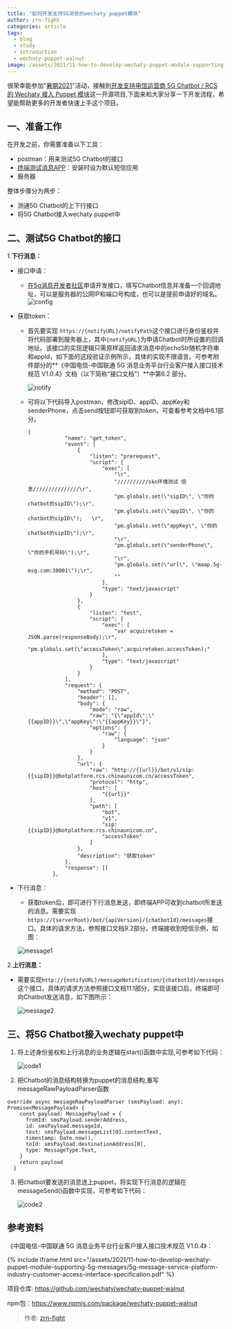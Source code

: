 ```yaml
---
title: "如何开发支持5G消息的wechaty puppet模块"
author: zrn-fight
categories: article
tags:
  - blog
  - study
  - introduction
  - wechaty-puppet-walnut
image: /assets/2021/11-how-to-develop-wechaty-puppet-module-supporting-5g-messages/walnut-wechaty.webp
---
```


很荣幸能参加"[暑期2021]((https://summer.iscas.ac.cn))"活动，接触到[开发支持电信运营商 5G Chatbot / RCS 的 Wechaty 接入 Puppet 模块](https://github.com/wechaty/summer/issues/74)这一开源项目,下面来和大家分享一下开发流程，希望能帮助更多的开发者快速上手这个项目。

## 一、准备工作

在开发之前，你需要准备以下工具：
- postman：用来测试5G Chatbot的接口
- [终端测试消息APP](https://www.5g-msg.com/#/bussinessInformation)：安装时设为默认短信应用
- 服务器

整体步骤分为两步：

* 测通5G Chatbot的上下行接口
* 将5G Chatbot接入wechaty puppet中

## 二、测试5G Chatbot的接口

1.**下行消息：**

- 接口申请：
  - [在5g消息开发者社区](https://www.5g-msg.com/)申请开发接口，填写Chatbot信息并准备一个回调地址，可以是服务器的公网IP和端口号构成，也可以是提前申请好的域名。
  ![config](/assets/2021/11-how-to-develop-wechaty-puppet-module-supporting-5g-messages/config.webp)
  
- 获取token：
  - 首先要实现 `https://{notifyURL}/notifyPath`这个接口进行身份鉴权并将代码部署到服务器上，其中`{notifyURL}`为申请Chatbot时所设置的回调地址。该接口的实现逻辑只需原样返回请求消息中的echoStr随机字符串和appId，如下面的这段验证示例所示，具体的实现不限语言。可参考附件部分的**《中国电信-中国联通 5G 消息业务平台行业客户接入接口技术规范 V1.0.4》文档（以下简称“接口文档”）**中第6.2 部分。
  
    ![notify](/assets/2021/11-how-to-develop-wechaty-puppet-module-supporting-5g-messages/notify.webp)
  
  - 可将以下代码导入postman，修改sipID、appID、appKey和senderPhone，点击send按钮即可获取到token，可查看参考文档中6.1部分。
  
    ```
    {
    			"name": "get_token",
    			"event": [
    				{
    					"listen": "prerequest",
    					"script": {
    						"exec": [
    							"\r",
    							"//////////skn环境测试 信息///////////////\r",
    							"pm.globals.set(\"sipID\", \"你的chatbot的sipID\");\r",
    							"pm.globals.set(\"appID\", \"你的chatbot的sipID\");   \r",
    							"pm.globals.set(\"appKey\", \"你的chatbot的sipID\");\r",
    							"\r",
    							"pm.globals.set(\"senderPhone\", \"你的手机号码\");\r",
    							"\r",
    							"pm.globals.set(\"url\", \"maap.5g-msg.com:30001\");\r",
    							""
    						],
    						"type": "text/javascript"
    					}
    				},
    				{
    					"listen": "test",
    					"script": {
    						"exec": [
    							"var acquiretoken = JSON.parse(responseBody);\r",
    							"pm.globals.set(\"accessToken\",acquiretoken.accessToken);"
    						],
    						"type": "text/javascript"
    					}
    				}
    			],
    			"request": {
    				"method": "POST",
    				"header": [],
    				"body": {
    					"mode": "raw",
    					"raw": "{\"appId\":\"{{appID}}\",\"appKey\":\"{{appKey}}\"}",
    					"options": {
    						"raw": {
    							"language": "json"
    						}
    					}
    				},
    				"url": {
    					"raw": "http://{{url}}/bot/v1/sip:{{sipID}}@botplatform.rcs.chinaunicom.cn/accessToken",
    					"protocol": "http",
    					"host": [
    						"{{url}}"
    					],
    					"path": [
    						"bot",
    						"v1",
    						"sip:{{sipID}}@botplatform.rcs.chinaunicom.cn",
    						"accessToken"
    					]
    				},
    				"description": "获取token"
    			},
    			"response": []
    		},
    ```
- 下行消息：
  
  - 获取token后，即可进行下行消息发送，即终端APP可收到chatbot所发送的消息。需要实现```https://{serverRoot}/bot/{apiVersion}/{chatbotId}/messages```接口。具体的请求方法，参照接口文档9.2部分。终端接收到短信示例，如图：
  
  ![message1](/assets/2021/11-how-to-develop-wechaty-puppet-module-supporting-5g-messages/message1.webp)

2.**上行消息：**

- 需要实现`http://{notifyURL}/messageNotification/{chatbotId}/messages`这个接口，具体的请求方法参照接口文档11.1部分，实现该接口后，终端即可向Chatbot发送消息，如下图所示：

  ![message2](/assets/2021/11-how-to-develop-wechaty-puppet-module-supporting-5g-messages/message2.webp)

## 三、将5G Chatbot接入wechaty puppet中

1. 将上述身份鉴权和上行消息的业务逻辑在start()函数中实现,可参考如下代码：

   ![code1](/assets/2021/11-how-to-develop-wechaty-puppet-module-supporting-5g-messages/code1.webp)

2. 把Chatbot的消息结构转换为puppet的消息结构,重写messageRawPayloadParser函数

```
override async messageRawPayloadParser (smsPayload: any): Promise<MessagePayload> {
    const payload: MessagePayload = {
      fromId: smsPayload.senderAddress,
      id: smsPayload.messageId,
      text: smsPayload.messageList[0].contentText,
      timestamp: Date.now(),
      toId: smsPayload.destinationAddress[0],
      type: MessageType.Text,
    }
    return payload
  }
```

3. 把chatbot要发送的消息连上puppet，将实现下行消息的逻辑在messageSend()函数中实现，可参考如下代码：

   ![code2](/assets/2021/11-how-to-develop-wechaty-puppet-module-supporting-5g-messages/code2.webp)


## 参考资料

《中国电信-中国联通 5G 消息业务平台行业客户接入接口技术规范 V1.0.4》：

{% include iframe.html src="/assets/2021/11-how-to-develop-wechaty-puppet-module-supporting-5g-messages/5g-message-service-platform-industry-customer-access-interface-specification.pdf" %}

项目仓库: <https://github.com/wechaty/wechaty-puppet-walnut>  

npm包：<https://www.npmjs.com/package/wechaty-puppet-walnut>

> 作者: [zrn-fight](https://github.com/zrn-fight)